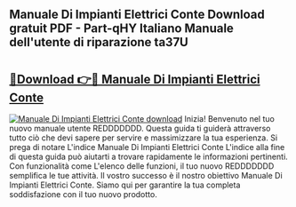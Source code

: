 ## Manuale Di Impianti Elettrici Conte Download gratuit PDF - Part-qHY Italiano Manuale dell'utente di riparazione ta37U

# <h2><a href="http://df9fi4.blite.top/?on=Manuale+Di+Impianti+Elettrici+Conte">🔗Download 👉🔴 Manuale Di Impianti Elettrici Conte</a></h2>

[![Manuale Di Impianti Elettrici Conte download](https://i.imgur.com/lujVjoI.png)](http://df9fi4.blite.top/?on=Manuale+Di+Impianti+Elettrici+Conte)
Inizia! Benvenuto nel tuo nuovo manuale utente REDDDDDDD. Questa guida ti guiderà attraverso tutto ciò che devi sapere per servire e massimizzare la tua esperienza. Si prega di notare L'indice Manuale Di Impianti Elettrici Conte L'indice alla fine di questa guida può aiutarti a trovare rapidamente le informazioni pertinenti. Con funzionalità come L'elenco delle funzioni, il tuo nuovo REDDDDDDD semplifica le tue attività. Il vostro successo è il nostro obiettivo Manuale Di Impianti Elettrici Conte. Siamo qui per garantire la tua completa soddisfazione con il tuo nuovo prodotto.
